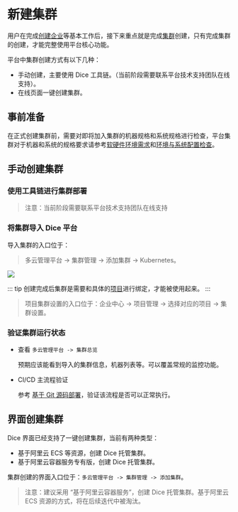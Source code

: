 # 新建集群

用户在完成[创建企业](../platform-design.md#租户（企业）)等基本工作后，接下来重点就是完成[集群](../platform-design.md#集群)创建，只有完成集群的创建，才能完整使用平台核心功能。

平台中集群创建方式有以下几种：

- 手动创建，主要使用 Dice 工具链。（当前阶段需要联系平台技术支持团队在线支持）。
- 在线页面一键创建集群。

## 事前准备

在正式创建集群前，需要对即将加入集群的机器规格和系统规格进行检查，平台集群对于机器和系统的规格要求请参考[软硬件环境需求](../install/env-requirements.md)和[环境与系统配置检查](../install/env-check.md)。

## 手动创建集群

### 使用工具链进行集群部署

> 注意：当前阶段需要联系平台技术支持团队在线支持

### 将集群导入 Dice 平台

导入集群的入口位于：

>  多云管理平台 -> 集群管理 -> 添加集群 -> Kubernetes。

![](http://terminus-paas.oss-cn-hangzhou.aliyuncs.com/paas-doc/2020/06/18/13aed94a-cf2f-4fff-8570-57951548f7ce.png)

::: tip
创建完成后集群是需要和具体的[项目](../platform-design.md#项目和应用)进行绑定，才能被使用起来。
:::

> 项目集群设置的入口位于：企业中心 -> 项目管理 -> 选择对应的项目 -> 集群设置。

### 验证集群运行状态

- 查看 `多云管理平台 -> 集群总览`

  预期应该能看到导入的集群信息，机器列表等。可以覆盖常规的监控功能。

- CI/CD 主流程验证

  参考 [基于 Git 源码部署](../deploy/deploy-from-git.md)，验证该流程是否可以正常执行。

## 界面创建集群

Dice 界面已经支持了一键创建集群，当前有两种类型：

- 基于阿里云 ECS 等资源，创建 Dice 托管集群。
- 基于阿里云容器服务专有版，创建 Dice 托管集群。

集群创建的界面入口位于：`多云管理平台 -> 集群管理 -> 添加集群`。

> 注意：建议采用 “基于阿里云容器服务”，创建 Dice 托管集群。基于阿里云 ECS 资源的方式，将在后续迭代中被淘汰。

